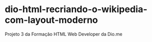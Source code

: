 # dio-html-recriando-o-wikipedia-com-layout-moderno
 Projeto 3 da Formação HTML Web Developer da Dio.me
